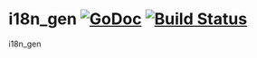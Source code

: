 # i18n_gen [![GoDoc](https://godoc.org/github.com/gojuno/i18n_gen?status.svg)](http://godoc.org/github.com/gojuno/i18n_gen) [![Build Status](https://travis-ci.org/gojuno/i18n_gen.svg?branch=master)](https://travis-ci.org/gojuno/i18n_gen)

i18n_gen

